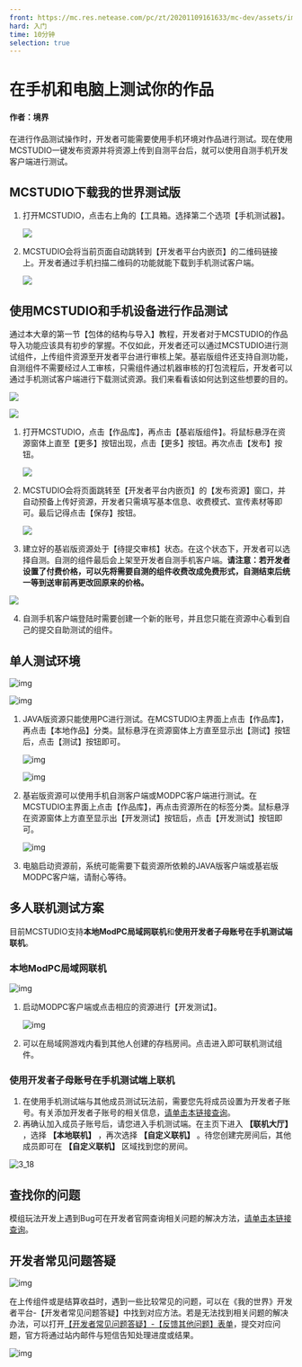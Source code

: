 ```yaml
---
front: https://mc.res.netease.com/pc/zt/20201109161633/mc-dev/assets/img/3_2.0bf61735.jpg
hard: 入门
time: 10分钟
selection: true
---
```

# 在手机和电脑上测试你的作品

 

#### 作者：境界

 

在进行作品测试操作时，开发者可能需要使用手机环境对作品进行测试。现在使用MCSTUDIO一键发布资源并将资源上传到自测平台后，就可以使用自测手机开发客户端进行测试。

 

## MCSTUDIO下载我的世界测试版



1. 打开MCSTUDIO，点击右上角的【工具箱。选择第二个选项【手机测试器】。

   ![](./images/3_1.jpg)

2. MCSTUDIO会将当前页面自动跳转到【开发者平台内嵌页】的二维码链接上。开发者通过手机扫描二维码的功能就能下载到手机测试客户端。

   ![](./images/3_2.jpg)

 

## 使用MCSTUDIO和手机设备进行作品测试

通过本大章的第一节【包体的结构与导入】教程，开发者对于MCSTUDIO的作品导入功能应该具有初步的掌握。不仅如此，开发者还可以通过MCSTUDIO进行测试组件，上传组件资源至开发者平台进行审核上架。基岩版组件还支持自测功能，自测组件不需要经过人工审核，只需组件通过机器审核的打包流程后，开发者可以通过手机测试客户端进行下载测试资源。我们来看看该如何达到这些想要的目的。

![](./images/3_3.jpg) 

![](./images/3_4.jpg) 

1. 打开MCSTUDIO，点击【作品库】，再点击【基岩版组件】。将鼠标悬浮在资源窗体上直至【更多】按钮出现，点击【更多】按钮。再次点击【发布】按钮。

   ![](./images/3_5.jpg)

2. MCSTUDIO会将页面跳转至【开发者平台内嵌页】的【发布资源】窗口，并自动预备上传好资源，开发者只需填写基本信息、收费模式、宣传素材等即可。最后记得点击【保存】按钮。

   ![](./images/3_6.jpg)

3.  建立好的基岩版资源处于【待提交审核】状态。在这个状态下，开发者可以选择自测。自测的组件最后会上架至开发者自测手机客户端。**请注意：若开发者设置了付费价格，可以先将需要自测的组件收费改成免费形式，自测结束后统一等到送审前再更改回原来的价格。**

   ![](./images/3_7.jpg)

4. 自测手机客户端登陆时需要创建一个新的账号，并且您只能在资源中心看到自己的提交自助测试的组件。

 

## 单人测试环境

![img](./images/3_8.jpg) 

![img](./images/3_9.jpg) 

1. JAVA版资源只能使用PC进行测试。在MCSTUDIO主界面上点击【作品库】，再点击【本地作品】分类。鼠标悬浮在资源窗体上方直至显示出【测试】按钮后，点击【测试】按钮即可。

   ![img](./images/3_10.jpg)

   ![img](./images/3_11.jpg)

2. 基岩版资源可以使用手机自测客户端或MODPC客户端进行测试。在MCSTUDIO主界面上点击【作品库】，再点击资源所在的标签分类。鼠标悬浮在资源窗体上方直至显示出【开发测试】按钮后，点击【开发测试】按钮即可。

   ![img](./images/3_12.jpg)

3. 电脑启动资源前，系统可能需要下载资源所依赖的JAVA版客户端或基岩版MODPC客户端，请耐心等待。

 

## 多人联机测试方案

目前MCSTUDIO支持**本地ModPC局域网联机**和**使用开发者子母账号在手机测试端联机**。

### 本地ModPC局域网联机

![img](./images/3_13.jpg) 

1. 启动MODPC客户端或点击相应的资源进行【开发测试】。

   ![img](./images/3_14.jpg)

2. 可以在局域网游戏内看到其他人创建的存档房间。点击进入即可联机测试组件。

### 使用开发者子母账号在手机测试端上联机

1. 在使用手机测试端与其他成员测试玩法前，需要您先将成员设置为开发者子账号。有关添加开发者子账号的相关信息，<a href="../../../../mcguide/32-开发者账号与团队/课程15-使用成员管理模块实现多账号协作.html">请单击本链接查询</a>。
2. 再确认加入成员子账号后，请您进入手机测试端。在主页下进入 **【联机大厅】** ，选择 **【本地联机】** ，再次选择 **【自定义联机】** 。待您创建完房间后，其他成员即可在 **【自定义联机】** 区域找到您的房间。

![3_18](./images/3_18.gif)

## 查找你的问题

模组玩法开发上遇到Bug可在开发者官网查询相关问题的解决方法，<a href="../../../../mcguide/20-玩法开发/13-模组SDK编程/9-Mod开发BUG解决方案.html">请单击本链接查询</a>。

## 开发者常见问题答疑

![img](./images/3_16.jpg) 

在上传组件或是结算收益时，遇到一些比较常见的问题，可以在《我的世界》开发者平台-【开发者常见问题答疑】中找到对应方法。若是无法找到相关问题的解决办法，可以打开[【开发者常见问题答疑】-【反馈其他问题】表单](https://mcdev.webapp.163.com/#/feedbackModal?target=browser)，提交对应问题，官方将通过站内邮件与短信告知处理进度或结果。

![img](./images/3_17.jpg)  